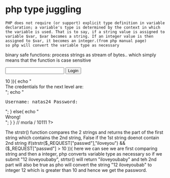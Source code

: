 # php type juggling 
	PHP does not require (or support) explicit type definition in variable declaration; a variable's type is determined by the context in which the variable is used. That is to say, if a string value is assigned to variable $var, $var becomes a string. If an integer value is then assigned to $var, it becomes an integer.(from php manual page)
	so php will convert the variable type as necessary
binary safe functions: process strings as stream of bytes.. which simply means that the function is case sensitive


<form name="input" method="get">
    <input type="text" name="passwd" size=20>
    <input type="submit" value="Login">
</form>

<?php
    if(array_key_exists("passwd",$_REQUEST)){
        if(strstr($_REQUEST["passwd"],"iloveyou") && ($_REQUEST["passwd"] > 10 )){
            echo "<br>The credentials for the next level are:<br>";
            echo "<pre>Username: natas24 Password: <censored></pre>";
        }
        else{
            echo "<br>Wrong!<br>";
        }
    }
    // morla / 10111
?>  

The strstr() function compares the 2 strings and returns the part of the first string which contains the 2nd string, False if the 1st string doenot contain 2nd string
if(strstr($_REQUEST["passwd"],"iloveyou") && ($_REQUEST["passwd"] > 10 )){
here we can see we are first comparing string and then a integer,
php converts variable type as necessary
so if we submit "12 iloveyoubaby", 
strtsr() will return "iloveyoubaby" and teh 2nd part will also be true as pho will convert the string "12 iloveyoubab" to integer 12 which is greater than 10
and hence we get the password.

